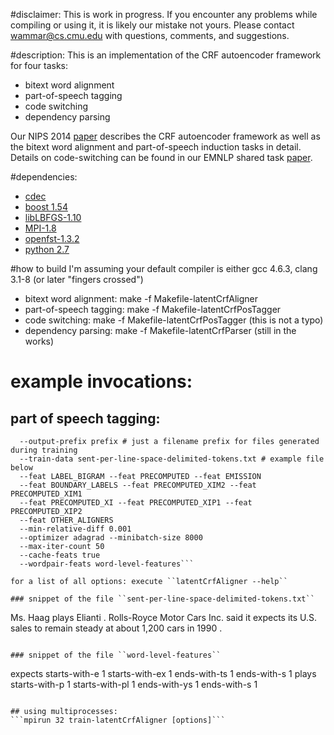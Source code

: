 #disclaimer: 
This is work in progress. If you encounter any problems while compiling or using it, it is likely our mistake not yours. Please contact wammar@cs.cmu.edu with questions, comments, and suggestions.


#description:
This is an implementation of the CRF autoencoder framework for four tasks:
* bitext word alignment
* part-of-speech tagging
* code switching
* dependency parsing

Our NIPS 2014 [paper](http://arxiv.org/pdf/1411.1147v2.pdf) describes the CRF autoencoder framework as well as the bitext word alignment and part-of-speech induction tasks in detail. Details on code-switching can be found in our EMNLP shared task [paper](http://www.aclweb.org/anthology/W14-3909).

#dependencies:
* [cdec](https://github.com/redpony/cdec)
* [boost 1.54](http://www.boost.org/users/history/version_1_54_0.html) 
* [libLBFGS-1.10](https://github.com/downloads/chokkan/liblbfgs/liblbfgs-1.10.tar.gz) 
* [MPI-1.8](http://www.open-mpi.org/software/ompi/v1.8/) 
* [openfst-1.3.2](http://www.openfst.org/twiki/bin/view/FST/FstDownload) 
* [python 2.7](https://www.python.org/download/releases/2.7.3/) 

#how to build
I'm assuming your default compiler is either gcc 4.6.3, clang 3.1-8 (or later "fingers crossed")
* bitext word alignment: make -f Makefile-latentCrfAligner
* part-of-speech tagging: make -f Makefile-latentCrfPosTagger
* code switching: make -f Makefile-latentCrfPosTagger (this is not a typo)
* dependency parsing: make -f Makefile-latentCrfParser (still in the works)

# example invocations: 
## part of speech tagging:
```train-latentCrfPosTagger 
  --output-prefix prefix # just a filename prefix for files generated during training
  --train-data sent-per-line-space-delimited-tokens.txt # example file below
  --feat LABEL_BIGRAM --feat PRECOMPUTED --feat EMISSION 
  --feat BOUNDARY_LABELS --feat PRECOMPUTED_XIM2 --feat PRECOMPUTED_XIM1 
  --feat PRECOMPUTED_XI --feat PRECOMPUTED_XIP1 --feat PRECOMPUTED_XIP2 
  --feat OTHER_ALIGNERS
  --min-relative-diff 0.001
  --optimizer adagrad --minibatch-size 8000
  --max-iter-count 50
  --cache-feats true                                                                                                       
  --wordpair-feats word-level-features```

for a list of all options: execute ``latentCrfAligner --help``

### snippet of the file ``sent-per-line-space-delimited-tokens.txt``
```
Ms. Haag plays Elianti .
Rolls-Royce Motor Cars Inc. said it expects its U.S. sales to remain steady at about 1,200 cars in 1990 .
```

### snippet of the file ``word-level-features``
```
expects  starts-with-e 1 starts-with-ex 1 ends-with-ts 1 ends-with-s 1
plays  starts-with-p 1 starts-with-pl 1 ends-with-ys 1 ends-with-s 1
```

## using multiprocesses:
```mpirun 32 train-latentCrfAligner [options]```


